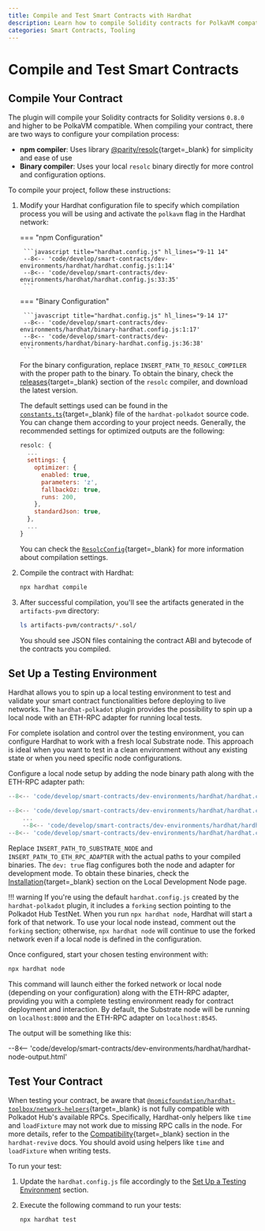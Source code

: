 ```yaml
---
title: Compile and Test Smart Contracts with Hardhat
description: Learn how to compile Solidity contracts for PolkaVM compatibility and test them using Hardhat's testing framework on the Polkadot Hub.
categories: Smart Contracts, Tooling
---
```


# Compile and Test Smart Contracts

## Compile Your Contract

The plugin will compile your Solidity contracts for Solidity versions `0.8.0` and higher to be PolkaVM compatible. When compiling your contract, there are two ways to configure your compilation process:

- **npm compiler**: Uses library [@parity/resolc](https://www.npmjs.com/package/@parity/resolc){target=_blank} for simplicity and ease of use
- **Binary compiler**: Uses your local `resolc` binary directly for more control and configuration options.

To compile your project, follow these instructions:

1. Modify your Hardhat configuration file to specify which compilation process you will be using and activate the `polkavm` flag in the Hardhat network:

    === "npm Configuration"

        ```javascript title="hardhat.config.js" hl_lines="9-11 14"
        --8<-- 'code/develop/smart-contracts/dev-environments/hardhat/hardhat.config.js:1:14'
        --8<-- 'code/develop/smart-contracts/dev-environments/hardhat/hardhat.config.js:33:35'
        ```

    === "Binary Configuration"

        ```javascript title="hardhat.config.js" hl_lines="9-14 17"
        --8<-- 'code/develop/smart-contracts/dev-environments/hardhat/binary-hardhat.config.js:1:17'
        --8<-- 'code/develop/smart-contracts/dev-environments/hardhat/binary-hardhat.config.js:36:38'
        ```

    For the binary configuration, replace `INSERT_PATH_TO_RESOLC_COMPILER` with the proper path to the binary. To obtain the binary, check the [releases](https://github.com/paritytech/revive/releases){target=\_blank} section of the `resolc` compiler, and download the latest version.

    The default settings used can be found in the [`constants.ts`](https://github.com/paritytech/hardhat-polkadot/blob/v0.1.5/packages/hardhat-polkadot-resolc/src/constants.ts#L8-L23){target=\_blank} file of the `hardhat-polkadot` source code. You can change them according to your project needs. Generally, the recommended settings for optimized outputs are the following:

    ```javascript title="hardhat.config.js" hl_lines="4-10"
    resolc: {
      ...
      settings: {
        optimizer: {
          enabled: true,
          parameters: 'z',
          fallbackOz: true,
          runs: 200,
        },
        standardJson: true,
      },
      ...
    }
    ```

    You can check the [`ResolcConfig`](https://github.com/paritytech/hardhat-polkadot/blob/v0.1.5/packages/hardhat-polkadot-resolc/src/types.ts#L26){target=\_blank} for more information about compilation settings.

2. Compile the contract with Hardhat:

    ```bash
    npx hardhat compile
    ```

3. After successful compilation, you'll see the artifacts generated in the `artifacts-pvm` directory:

    ```bash
    ls artifacts-pvm/contracts/*.sol/
    ```

    You should see JSON files containing the contract ABI and bytecode of the contracts you compiled.

## Set Up a Testing Environment

Hardhat allows you to spin up a local testing environment to test and validate your smart contract functionalities before deploying to live networks. The `hardhat-polkadot` plugin provides the possibility to spin up a local node with an ETH-RPC adapter for running local tests.

For complete isolation and control over the testing environment, you can configure Hardhat to work with a fresh local Substrate node. This approach is ideal when you want to test in a clean environment without any existing state or when you need specific node configurations.

Configure a local node setup by adding the node binary path along with the ETH-RPC adapter path:

```javascript title="hardhat.config.js" hl_lines="12-20"
--8<-- 'code/develop/smart-contracts/dev-environments/hardhat/hardhat.config.js:1:4'

--8<-- 'code/develop/smart-contracts/dev-environments/hardhat/hardhat.config.js:6:7'
    ...
    --8<-- 'code/develop/smart-contracts/dev-environments/hardhat/hardhat.config.js:12:24'
--8<-- 'code/develop/smart-contracts/dev-environments/hardhat/hardhat.config.js:34:35'
```

Replace `INSERT_PATH_TO_SUBSTRATE_NODE` and `INSERT_PATH_TO_ETH_RPC_ADAPTER` with the actual paths to your compiled binaries. The `dev: true` flag configures both the node and adapter for development mode. To obtain these binaries, check the [Installation](/develop/smart-contracts/local-development-node#install-the-substrate-node-and-eth-rpc-adapter){target=\_blank} section on the Local Development Node page.

!!! warning
    If you're using the default `hardhat.config.js` created by the `hardhat-polkadot` plugin, it includes a `forking` section pointing to the Polkadot Hub TestNet. When you run `npx hardhat node`, Hardhat will start a fork of that network. To use your local node instead, comment out the `forking` section; otherwise, `npx hardhat node` will continue to use the forked network even if a local node is defined in the configuration.

Once configured, start your chosen testing environment with:

```bash
npx hardhat node
```

This command will launch either the forked network or local node (depending on your configuration) along with the ETH-RPC adapter, providing you with a complete testing environment ready for contract deployment and interaction. By default, the Substrate node will be running on `localhost:8000` and the ETH-RPC adapter on `localhost:8545`.

The output will be something like this:

--8<-- 'code/develop/smart-contracts/dev-environments/hardhat/hardhat-node-output.html'

## Test Your Contract

When testing your contract, be aware that [`@nomicfoundation/hardhat-toolbox/network-helpers`](https://hardhat.org/hardhat-network-helpers/docs/overview){target=\_blank} is not fully compatible with Polkadot Hub's available RPCs. Specifically, Hardhat-only helpers like `time` and `loadFixture` may not work due to missing RPC calls in the node. For more details, refer to the [Compatibility](https://github.com/paritytech/hardhat-polkadot/tree/main/packages/hardhat-polkadot-node#compatibility){target=\_blank} section in the `hardhat-revive` docs. You should avoid using helpers like `time` and `loadFixture` when writing tests.

To run your test:

1. Update the `hardhat.config.js` file accordingly to the [Set Up a Testing Environment](#set-up-a-testing-environment) section.

2. Execute the following command to run your tests:

    ```bash
    npx hardhat test
    ```